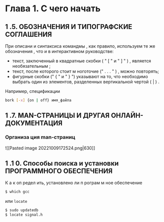 # Глава 1. C чеrо начать
## 1 .5. ОБОЗНАЧЕНИЯ И ТИПОГРАФСКИЕ СОГЛАШЕНИЯ
При описани и синтаксиса командмы , как правило, используем те же обозначения , что и в интерактивном руководстве:
- текст, заключенный в квадратные скобки ( " \[ "  и " \] " ) , является необязательным ;
- текст, после которого стоит м ноготочие (" . . . " ) , можно повторять;
- фигурные скобки (" { " и " } ") указывают на то, что необходимо выбрать один из элементов, разделенных вертикальной чертой ( | ) . 

Например, спецификации
```bash
bork [-х] {on | off} имя_файла
```


## 1 .7. МАN-СТРАНИЦЫ И ДРУГАЯ ОНЛАЙН-ДОКУМЕНТАЦИЯ
### Организа ция mаn-страниц
![[Pasted image 20221009172524.png|630]]

## 1 .1 0. Способы поиска и установки ПРОГРАММНОГО ОБЕСПЕЧЕНИЯ

К а к оп редел ить, установлено ли п рограм м ное обеспечение
```bash 
$ which gcc
```

или `locate`

```bash
$ sudo updatedb 
$ locate signal.h
```